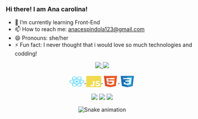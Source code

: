 ### Hi there! I am Ana carolina!


- 🌱 I’m currently learning Front-End
- 📫 How to reach me: anacespindola123@gmail.com
- 😄 Pronouns: she/her
- ⚡ Fun fact: I never thought that i would love so much technologies and codding!

<div align="center">
<a href="https://github.com/anacespindola">
<img height="150em" src="https://github-readme-stats.vercel.app/api?username=anacespindola&show_icons=&theme=radical&include_all_commits=true&count_private=true"/>
<img height="100em" src="https://github-readme-stats.vercel.app/api/top-langs/?username=anacespindola&layout=compact&langs_count=7&theme=radical"/>
</div>
  
<div align="center" valign="top"><br>
  <img align="center" alt="React" height="30" width="40" src="https://raw.githubusercontent.com/devicons/devicon/master/icons/react/react-original.svg">
  <img align="center" alt="Js" height="30" width="40" src="https://raw.githubusercontent.com/devicons/devicon/master/icons/javascript/javascript-plain.svg">
  <img align="center" alt="HTML" height="30" width="40" src="https://raw.githubusercontent.com/devicons/devicon/master/icons/html5/html5-original.svg">
  <img align="center" alt="CSS" height="30" width="40" src="https://raw.githubusercontent.com/devicons/devicon/master/icons/css3/css3-original.svg">
</div><br>

  
  
<div align="center" valign="top"> 
<a href="https://discord.gg/atcdahF8" target="_blank"><img src="https://img.shields.io/badge/Discord-7289DA?style=for-the-badge&logo=discord&logoColor=white" target="_blank"></a> 
<a href = "mailto:anacespindola123@gmail.com"><img src="https://img.shields.io/badge/-Gmail-%23333?style=for-the-badge&logo=gmail&logoColor=white" target="_blank"></a>
<a href="https://www.linkedin.com/in/ana-carolina-madalozzo-espindola-4b05b4190/" target="_blank"><img src="https://img.shields.io/badge/-LinkedIn-%230077B5?style=for-the-badge&logo=linkedin&logoColor=white" target="_blank"></a> 
</div>  

  <div align="center">
  
  ![Snake animation](https://github.com/anacespindola/anacespindola/blob/output/github-contribution-grid-snake.svg)
  
</div>


    
